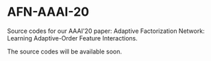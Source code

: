 # AFN-AAAI-20
Source codes for our AAAI'20 paper: Adaptive Factorization Network: Learning Adaptive-Order Feature Interactions.

The source codes will be available soon.
